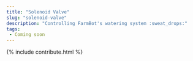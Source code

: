 ```yaml
---
title: "Solenoid Valve"
slug: "solenoid-valve"
description: "Controlling FarmBot's watering system :sweat_drops:"
tags:
 - Coming soon
---
```


{% include contribute.html %}
